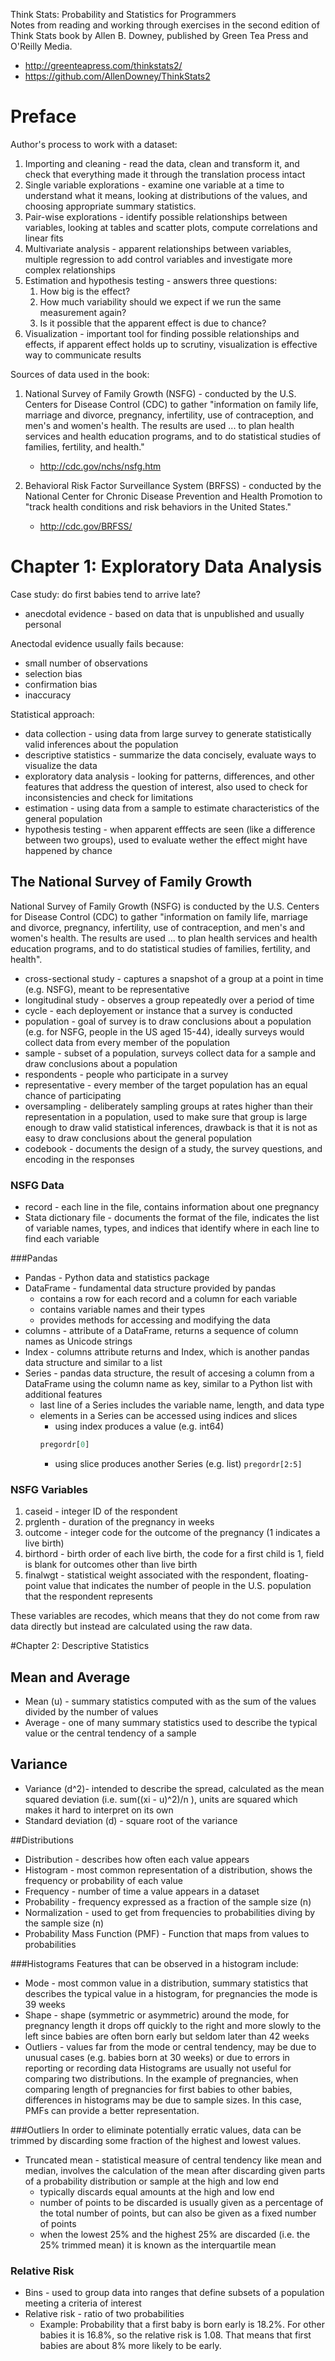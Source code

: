 Think Stats: Probability and Statistics for Programmers  
Notes from reading and working through exercises in the second edition of Think Stats book by Allen B. Downey, published by Green Tea Press and O'Reilly Media.

* http://greenteapress.com/thinkstats2/
* https://github.com/AllenDowney/ThinkStats2

# Preface
Author's process to work with a dataset:

1. Importing and cleaning - read the data, clean and transform it, and check that everything made it through the translation process intact
2. Single variable explorations - examine one variable at a time to understand what it means, looking at distributions of the values, and choosing appropriate summary statistics. 
3. Pair-wise explorations - identify possible relationships between variables, looking at tables and scatter plots, compute correlations and linear fits
4. Multivariate analysis - apparent relationships between variables, multiple regression to add control variables and investigate more complex relationships
5. Estimation and hypothesis testing - answers three questions:
	1. How big is the effect?
	2. How much variability should we expect if we run the same measurement again?
	3. Is it possible that the apparent effect is due to chance?
6. Visualization - important tool for finding possible relationships and effects, if apparent effect holds up to scrutiny, visualization is effective way to communicate results

Sources of data used in the book:

1. National Survey of Family Growth (NSFG) - conducted by the U.S. Centers for Disease Control (CDC) to gather "information on family life, marriage and divorce, pregnancy, infertility, use of contraception, and men's and women's health. The results are used ... to plan health services and health education programs, and to do statistical studies of families, fertility, and health."
	* http://cdc.gov/nchs/nsfg.htm

2. Behavioral Risk Factor Surveillance System (BRFSS) - conducted by the National Center for Chronic Disease Prevention and Health Promotion to "track health conditions and risk behaviors in the United States."
	* http://cdc.gov/BRFSS/


# Chapter 1: Exploratory Data Analysis
Case study: do first babies tend to arrive late?

* anecdotal evidence - based on data that is unpublished and usually personal


Anectodal evidence usually fails because:

* small number of observations
* selection bias
* confirmation bias
* inaccuracy

Statistical approach:

* data collection - using data from large survey to generate statistically valid inferences about the population
* descriptive statistics - summarize the data concisely, evaluate ways to visualize the data
* exploratory data analysis - looking for patterns, differences, and other features that address the question of interest, also used to check for inconsistencies and check for limitations
* estimation - using data from a sample to estimate characteristics of the general population
* hypothesis testing - when apparent efffects are seen (like a difference between two groups), used to evaluate wether the effect might have happened by chance

## The National Survey of Family Growth
National Survey of Family Growth (NSFG) is conducted by the U.S. Centers for Disease Control (CDC) to gather "information on family life, marriage and divorce, pregnancy, infertility, use of contraception, and men's and women's health. The results are used ... to plan health services and health education programs, and to do statistical studies of families, fertility, and health". 

* cross-sectional study - captures a snapshot of a group at a point in time (e.g. NSFG), meant to be representative
* longitudinal study - observes a group repeatedly over a period of time
* cycle - each deployement or instance that a survey is conducted
* population - goal of survey is to draw conclusions about a population (e.g. for NSFG, people in the US aged 15-44), ideally surveys would collect data from every member of the population
* sample - subset of a population, surveys collect data for a sample and draw conclusions about a population
* respondents - people who participate in a survey
* representative - every member of the target population has an equal chance of participating
* oversampling - deliberately sampling groups at rates higher than their representation in a population, used to make sure that group is large enough to draw valid statistical inferences, drawback is that it is not as easy to draw conclusions about the general population
* codebook - documents the design of a study, the survey questions, and encoding in the responses

### NSFG Data
* record - each line in the file, contains information about one pregnancy
* Stata dictionary file - documents the format of the file, indicates the list of variable names, types, and indices that identify where in each line to find each variable

###Pandas
* Pandas - Python data and statistics package
* DataFrame - fundamental data structure provided by pandas
	* contains a row for each record and a column for each variable
	* contains variable names and their types
	* provides methods for accessing and modifying the data
* columns - attribute of a DataFrame, returns a sequence of column names as Unicode strings
* Index - columns attribute returns and Index, which is another pandas data structure and similar to a list
* Series - pandas data structure, the result of accesing a column from a DataFrame using the column name as key, similar to a Python list with additional features
	* last line of a Series includes the variable name, length, and data type
	* elements in a Series can be accessed using indices and slices
		* using index produces a value (e.g. int64)
		```python
		pregordr[0]
		```
		* using slice produces another Series (e.g. list)
		`pregordr[2:5]` 

### NSFG Variables
1. caseid - integer ID of the respondent
2. prglenth - duration of the pregnancy in weeks
3. outcome - integer code for the outcome of the pregnancy (1 indicates a live birth)
4. birthord - birth order of each live birth, the code for a first child is 1, field is blank for outcomes other than live birth
5. finalwgt - statistical weight associated with the respondent, floating-point value that indicates the number of people in the U.S. population that the respondent represents

These variables are recodes, which means that they do not come from raw data directly but instead are calculated using the raw data. 

#Chapter 2: Descriptive Statistics
## Mean and Average
* Mean (u) - summary statistics computed with as the sum of the values divided by the number of values
* Average - one of many summary statistics used to describe the typical value or the central tendency of a sample

## Variance
* Variance (d^2)- intended to describe the spread, calculated as the mean squared deviation (i.e. sum((xi - u)^2)/n ), units are squared which makes it hard to interpret on its own
* Standard deviation (d) - square root of the variance

##Distributions
* Distribution - describes how often each value appears
* Histogram - most common representation of a distribution, shows the frequency or probability of each value
* Frequency - number of time a value appears in a dataset
* Probability - frequency expressed as a fraction of the sample size (n)
* Normalization - used to get from frequencies to probabilities diving by the sample size (n)
* Probability Mass Function (PMF) - Function that maps from values to probabilities

###Histograms
Features that can be observed in a histogram include:
* Mode - most common value in a distribution, summary statistics that describes the typical value in a histogram, for pregnancies the mode is 39 weeks
* Shape - shape (symmetric or asymmetric) around the mode, for pregnancy length it drops off quickly to the right and more slowly to the left since babies are often born early but seldom later than 42 weeks
* Outliers - values far from the mode or central tendency, may be due to unusual cases (e.g. babies born at 30 weeks) or due to errors in reporting or recording data
Histograms are usually not useful for comparing two distributions. In the example of pregnancies, when comparing length of pregnancies for first babies to other babies, differences in histograms may be due to sample sizes. In this case, PMFs can provide a better representation. 

###Outliers
In order to eliminate potentially erratic values, data can be trimmed by discarding some fraction of the highest and lowest values. 

* Truncated mean - statistical measure of central tendency like mean and median, involves the calculation of the mean after discarding given parts of a probability distribution or sample at the high and low end
	* typically discards equal amounts at the high and low end
	* number of points to be discarded is usually given as a percentage of the total number of points, but can also be given as a fixed number of points
	* when the lowest 25% and the highest 25% are discarded (i.e. the 25% trimmed mean) it is known as the interquartile mean

### Relative Risk
* Bins - used to group data into ranges that define subsets of a population meeting a criteria of interest
* Relative risk - ratio of two probabilities
	* Example: Probability that a first baby is born early is 18.2%. For other babies it is 16.8%, so the relative risk is 1.08. That means that first babies are about 8% more likely to be early. 






